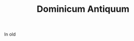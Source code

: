 ---
title: Dominicum Antiquum
letter: D
permalink: "/definitions/bld-dominicum-antiquum.html"
body: In old
published_at: '2018-07-07'
source: Black's Law Dictionary 2nd Ed (1910)
layout: post
---